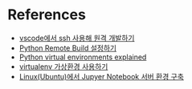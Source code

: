 References
===
- [vscode에서 ssh 사용해 원격 개발하기](https://webnautes.tistory.com/1607)  
- [Python Remote Build 설정하기](https://aidenlim.dev/30)  
- [Python virtual environments explained](https://www.infoworld.com/article/3239675/virtualenv-and-venv-python-virtual-environments-explained.html)  
- [virtualenv 가상환경 사용하기](https://joonyon.tistory.com/135)  
- [Linux(Ubuntu)에서 Jupyer Notebook 서버 환경 구축](https://austcoconut.tistory.com/entry/%EB%AC%B4%EC%9E%91%EC%A0%95-%EB%94%B0%EB%9D%BC-%ED%95%98%EA%B8%B0-LinuxUbuntu%EC%97%90%EC%84%9C-Jupyer-Notebook-%EC%84%9C%EB%B2%84-%ED%99%98%EA%B2%BD-%EA%B5%AC%EC%B6%95)  
